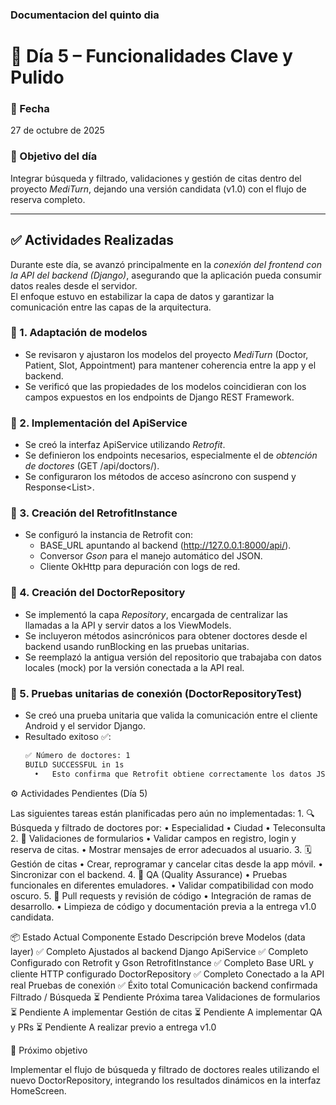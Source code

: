 ### Documentacion del quinto dia
# 🧩 Día 5 – Funcionalidades Clave y Pulido

### 📅 Fecha
27 de octubre de 2025

### 🎯 Objetivo del día
Integrar búsqueda y filtrado, validaciones y gestión de citas dentro del proyecto *MediTurn*, dejando una versión candidata (v1.0) con el flujo de reserva completo.

---

## ✅ Actividades Realizadas

Durante este día, se avanzó principalmente en la *conexión del frontend con la API del backend (Django)*, asegurando que la aplicación pueda consumir datos reales desde el servidor.  
El enfoque estuvo en estabilizar la capa de datos y garantizar la comunicación entre las capas de la arquitectura.

### 🔹 1. Adaptación de modelos
- Se revisaron y ajustaron los modelos del proyecto *MediTurn* (Doctor, Patient, Slot, Appointment) para mantener coherencia entre la app y el backend.
- Se verificó que las propiedades de los modelos coincidieran con los campos expuestos en los endpoints de Django REST Framework.

### 🔹 2. Implementación del ApiService
- Se creó la interfaz ApiService utilizando *Retrofit*.
- Se definieron los endpoints necesarios, especialmente el de *obtención de doctores* (GET /api/doctors/).
- Se configuraron los métodos de acceso asíncrono con suspend y Response<List<Doctor>>.

### 🔹 3. Creación del RetrofitInstance
- Se configuró la instancia de Retrofit con:
  - BASE_URL apuntando al backend (http://127.0.0.1:8000/api/).
  - Conversor *Gson* para el manejo automático del JSON.
  - Cliente OkHttp para depuración con logs de red.

### 🔹 4. Creación del DoctorRepository
- Se implementó la capa *Repository*, encargada de centralizar las llamadas a la API y servir datos a los ViewModels.
- Se incluyeron métodos asincrónicos para obtener doctores desde el backend usando runBlocking en las pruebas unitarias.
- Se reemplazó la antigua versión del repositorio que trabajaba con datos locales (mock) por la versión conectada a la API real.

### 🔹 5. Pruebas unitarias de conexión (DoctorRepositoryTest)
- Se creó una prueba unitaria que valida la comunicación entre el cliente Android y el servidor Django.
- Resultado exitoso ✅:  
  ```bash
  ✅ Número de doctores: 1
  BUILD SUCCESSFUL in 1s
	•	Esto confirma que Retrofit obtiene correctamente los datos JSON desde el backend.
⚙ Actividades Pendientes (Día 5)

Las siguientes tareas están planificadas pero aún no implementadas:
	1.	🔍 Búsqueda y filtrado de doctores por:
	•	Especialidad
	•	Ciudad
	•	Teleconsulta
	2.	🧾 Validaciones de formularios
	•	Validar campos en registro, login y reserva de citas.
	•	Mostrar mensajes de error adecuados al usuario.
	3.	🗓 Gestión de citas
	•	Crear, reprogramar y cancelar citas desde la app móvil.
	•	Sincronizar con el backend.
	4.	🧪 QA (Quality Assurance)
	•	Pruebas funcionales en diferentes emuladores.
	•	Validar compatibilidad con modo oscuro.
	5.	🔄 Pull requests y revisión de código
	•	Integración de ramas de desarrollo.
	•	Limpieza de código y documentación previa a la entrega v1.0 candidata.

📦 Estado Actual
Componente
Estado
Descripción breve
Modelos (data layer)
✅ Completo
Ajustados al backend Django
ApiService
✅ Completo
Configurado con Retrofit y Gson
RetrofitInstance
✅ Completo
Base URL y cliente HTTP configurado
DoctorRepository
✅ Completo
Conectado a la API real
Pruebas de conexión
✅ Éxito total
Comunicación backend confirmada
Filtrado / Búsqueda
⏳ Pendiente
Próxima tarea
Validaciones de formularios
⏳ Pendiente
A implementar
Gestión de citas
⏳ Pendiente
A implementar
QA y PRs
⏳ Pendiente
A realizar previo a entrega v1.0

🚀 Próximo objetivo

Implementar el flujo de búsqueda y filtrado de doctores reales utilizando el nuevo DoctorRepository, integrando los resultados dinámicos en la interfaz HomeScreen.
